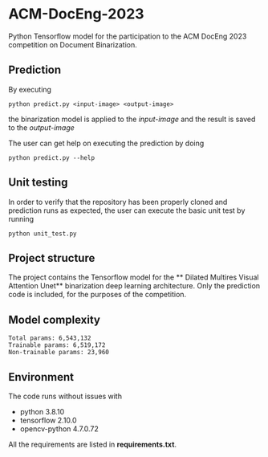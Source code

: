 # ACM-DocEng-2023
Python Tensorflow model for the participation to the ACM DocEng 2023 competition on Document Binarization.

## Prediction
By executing
```
python predict.py <input-image> <output-image> 
```
the binarization model is applied to the *input-image* and the result is saved to the *output-image*

The user can get help on executing the prediction by doing
```
python predict.py --help
```

## Unit testing
In order to verify that the repository has been properly cloned and prediction runs as expected, the user can execute the basic unit test by running
```
python unit_test.py
```

## Project structure
The project contains the Tensorflow model for the ** Dilated Multires Visual Attention Unet** binarization deep learning architecture.
Only the prediction code is included, for the purposes of the competition.

## Model complexity
```
Total params: 6,543,132
Trainable params: 6,519,172
Non-trainable params: 23,960
```

## Environment
The code runs without issues with 
* python 3.8.10
* tensorflow 2.10.0
* opencv-python 4.7.0.72

All the requirements are listed in **requirements.txt**.




